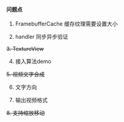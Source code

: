 #### 问题点

1. FramebufferCache 缓存纹理需要设置大小

2. handler 同步异步验证

~~3. TextureView~~

4. 接入算法demo

~~5. 视频文字合成~~

6. 文字方向

7. 输出视频格式

~~8. 支持缩放移动~~

